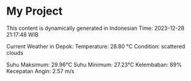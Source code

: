 # My Project

This content is dynamically generated in Indonesian Time: 2023-12-28 21:17:48 WIB


Current Weather in Depok:
Temperature: 28.80 °C
Condition: scattered clouds

Suhu Maksimum: 29.96°C
Suhu Minimum: 27.23°C
Kelembaban: 89%
Kecepatan Angin: 2.57 m/s
